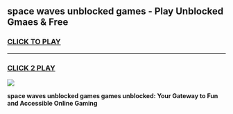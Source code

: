 
## space waves unblocked games - Play Unblocked Gmaes & Free
<h3>
<a href="https://news.freeplayer.one?title=space_waves_unblocked_games&ref=16F">CLICK TO PLAY</a></h3>
<hr>

<h3>
<a href="https://news.freeplayer.one?title=space_waves_unblocked_games&ref=16F">CLICK 2 PLAY</a>
  
</h3>

<a href="https://news.freeplayer.one?title=space_waves_unblocked_games&ref=16F/"><img src="https://clearcache.store/games.png"></a>


**space waves unblocked games games unblocked: Your Gateway to Fun and Accessible Online Gaming**
